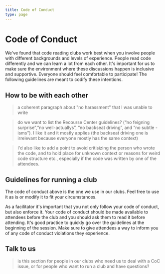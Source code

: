 ```yaml
---
title: Code of Conduct
type: page
---
```


# Code of Conduct

We've found that code reading clubs work best when you involve people with different backgrounds and levels of experience. People read code differently and we can learn a lot from each other. It's important for us to make sure the environment where these discussions happen is inclusive and supportive. Everyone should feel comfortable to participate! The following guidelines are meant to codify these intentions.

## How to be with each other

> a coherent paragraph about "no harassment" that I was unable to write

> do we want to list the Recourse Center guidelines? (“no feigning surprise”,“no well-actuallys”, “no backseat driving”, and “no subtle -isms”). I like it and it mostly applies (the backseat driving one is irrelevant because everyone mostly has the same context)

> I'd also like to add a point to avoid critisizing the person who wrote the code, and to hold place for unknown context or reasons for weird code structure etc., especially if the code was written by one of the attendees.

## Guidelines for running a club

The code of conduct above is the one we use in our clubs. Feel free to use it as is or modify it to fit your circumstances.

As a facilitator it's important that you not only follow your code of conduct, but also enforce it. Your code of conduct should be made available to attendees before the club and you should ask them to read it before attending. It's good practice to quickly go over the guidelines at the beginning of the session. Make sure to give attendees a way to inform you of any code of conduct violations they experience.

## Talk to us

> is this section for people in our clubs who need us to deal with a CoC issue, or for people who want to run a club and have questions?
